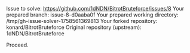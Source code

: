 Issue to solve: https://github.com/1dNDN/BitrotBruteforce/issues/8
Your prepared branch: issue-8-d0aaba0f
Your prepared working directory: /tmp/gh-issue-solver-1758561369813
Your forked repository: konard/BitrotBruteforce
Original repository (upstream): 1dNDN/BitrotBruteforce

Proceed.